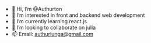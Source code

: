 - 👋 Hi, I’m @Authurton
- 👀 I’m interested in front and backend web development
- 🌱 I’m currently learning react.js
- 💞️ I’m looking to collaborate on julia
- 📫 Email: authurlunga@gmail.com

<!---
Authurton/Authurton is a ✨ special ✨ repository because its `README.md` (this file) appears on your GitHub profile.
You can click the Preview link to take a look at your changes.
--->
